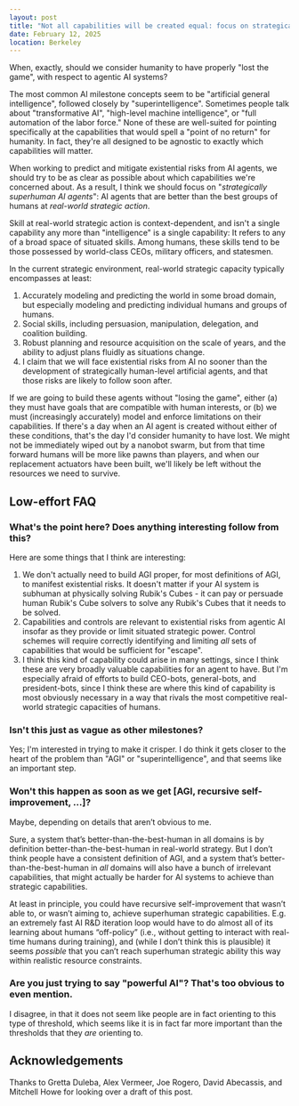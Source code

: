 ```yaml
---
layout: post
title: "Not all capabilities will be created equal: focus on strategically superhuman agents"
date: February 12, 2025
location: Berkeley
---
```


When, exactly, should we consider humanity to have properly "lost the game", with respect to agentic AI systems?

The most common AI milestone concepts seem to be "artificial general intelligence", followed closely by "superintelligence". Sometimes people talk about "transformative AI", "high-level machine intelligence", or "full automation of the labor force." None of these are well-suited for pointing specifically at the capabilities that would spell a "point of no return" for humanity. In fact, they're all designed to be agnostic to exactly which capabilities will matter.

When working to predict and mitigate existential risks from AI agents, we should try to be as clear as possible about which capabilities we're concerned about. As a result, I think we should focus on "*strategically superhuman AI agents*": AI agents that are better than the best groups of humans at *real-world strategic action*.

Skill at real-world strategic action is context-dependent, and isn't a single capability any more than "intelligence" is a single capability: It refers to any of a broad space of situated skills. Among humans, these skills tend to be those possessed by world-class CEOs, military officers, and statesmen.

In the current strategic environment, real-world strategic capacity typically encompasses at least:

1. Accurately modeling and predicting the world in some broad domain, but especially modeling and predicting individual humans and groups of humans.
2. Social skills, including persuasion, manipulation, delegation, and coalition building.
3. Robust planning and resource acquisition on the scale of years, and the ability to adjust plans fluidly as situations change.
4. I claim that we will face existential risks from AI no sooner than the development of strategically human-level artificial agents, and that those risks are likely to follow soon after.

If we are going to build these agents without "losing the game", either (a) they must have goals that are compatible with human interests, or (b) we must (increasingly accurately) model and enforce limitations on their capabilities. If there's a day when an AI agent is created without either of these conditions, that's the day I'd consider humanity to have lost. We might not be immediately wiped out by a nanobot swarm, but from that time forward humans will be more like pawns than players, and when our replacement actuators have been built, we'll likely be left without the resources we need to survive.

## Low-effort FAQ

### What's the point here? Does anything interesting follow from this?

Here are some things that I think are interesting:

1. We don't actually need to build AGI proper, for most definitions of AGI, to manifest existential risks. It doesn't matter if your AI system is subhuman at physically solving Rubik's Cubes - it can pay or persuade human Rubik's Cube solvers to solve any Rubik's Cubes that it needs to be solved.
2. Capabilities and controls are relevant to existential risks from agentic AI insofar as they provide or limit situated strategic power. Control schemes will require correctly identifying and limiting *all* sets of capabilities that would be sufficient for "escape".
3. I think this kind of capability could arise in many settings, since I think these are very broadly valuable capabilities for an agent to have. But I'm especially afraid of efforts to build CEO-bots, general-bots, and president-bots, since I think these are where this kind of capability is most obviously necessary in a way that rivals the most competitive real-world strategic capacities of humans.

### Isn't this just as vague as other milestones?

Yes; I'm interested in trying to make it crisper. I do think it gets closer to the heart of the problem than "AGI" or "superintelligence", and that seems like an important step.

### Won't this happen as soon as we get \[AGI, recursive self-improvement, ...\]?

Maybe, depending on details that aren’t obvious to me.

Sure, a system that’s better-than-the-best-human in all domains is by definition better-than-the-best-human in real-world strategy. But I don’t think people have a consistent definition of AGI, and a system that’s better-than-the-best-human in *all* domains will also have a bunch of irrelevant capabilities, that might actually be harder for AI systems to achieve than strategic capabilities.

At least in principle, you could have recursive self-improvement that wasn’t able to, or wasn’t aiming to, achieve superhuman strategic capabilities. E.g. an extremely fast AI R&D iteration loop would have to do almost all of its learning about humans “off-policy” (i.e., without getting to interact with real-time humans during training), and (while I don’t think this is plausible) it seems *possible* that you can’t reach superhuman strategic ability this way within realistic resource constraints.

### Are you just trying to say "powerful AI"? That's too obvious to even mention.

I disagree, in that it does not seem like people are in fact orienting to this type of threshold, which seems like it is in fact far more important than the thresholds that they *are* orienting to.

## Acknowledgements
Thanks to Gretta Duleba, Alex Vermeer, Joe Rogero, David Abecassis, and Mitchell Howe for looking over a draft of this post.
